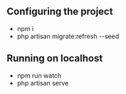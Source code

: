 ## Configuring the project

- npm i
- php artisan migrate:refresh --seed

## Running on localhost
- npm run watch
- php artisan serve

